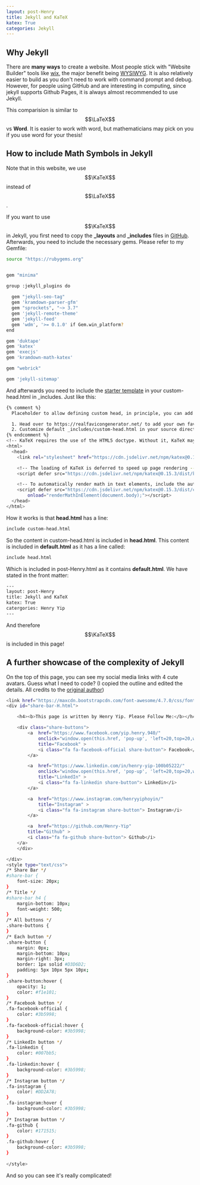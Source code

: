 ```yaml
---
layout: post-Henry
title: Jekyll and KaTeX
katex: True
categories: Jekyll
---
```

## Why Jekyll
There are **many ways** to create a website. Most people stick with "Website Builder" tools like [wix](https://www.wix.com/), the major benefit being [WYSIWYG](https://en.wikipedia.org/wiki/WYSIWYG). It is also relatively easier to build as you don't need to work with command prompt and debug. However, for people using GitHub and are interesting in computing, since jekyll supports Github Pages, it is always almost recommended to use Jekyll.

This comparision is similar to $$\LaTeX$$ vs **Word**. It is easier to work with word, but mathematicians may pick on you if you use word for your thesis! 

## How to include Math Symbols in Jekyll
Note that in this website, we use $$\KaTeX$$ instead of $$\LaTeX$$. 

If you want to use $$\KaTeX$$ in Jekyll, you first need to copy the **_layouts** and **_includes** files in [GitHub](https://github.com/jekyll/minima). Afterwards, you need to include the necessary gems. Please refer to my Gemfile:

```bash
source "https://rubygems.org"


gem "minima"

group :jekyll_plugins do
  
  gem "jekyll-seo-tag"
  gem 'kramdown-parser-gfm'
  gem "sprockets", "~> 3.7" 
  gem 'jekyll-remote-theme'
  gem 'jekyll-feed'
  gem 'wdm', '>= 0.1.0' if Gem.win_platform?
end

gem 'duktape'
gem 'katex'
gem 'execjs'
gem 'kramdown-math-katex' 

gem "webrick"

gem 'jekyll-sitemap'
```
And afterwards you need to include the [starter template](https://katex.org/docs/browser.html) in your custom-head.html in _includes. Just like this:
```bash
{% comment %}
  Placeholder to allow defining custom head, in principle, you can add anything here, e.g. favicons:

  1. Head over to https://realfavicongenerator.net/ to add your own favicons.
  2. Customize default _includes/custom-head.html in your source directory and insert the given code snippet.
{% endcomment %}
<!-- KaTeX requires the use of the HTML5 doctype. Without it, KaTeX may not render properly -->
<html>
  <head>
    <link rel="stylesheet" href="https://cdn.jsdelivr.net/npm/katex@0.15.3/dist/katex.min.css" integrity="sha384-KiWOvVjnN8qwAZbuQyWDIbfCLFhLXNETzBQjA/92pIowpC0d2O3nppDGQVgwd2nB" crossorigin="anonymous">

    <!-- The loading of KaTeX is deferred to speed up page rendering -->
    <script defer src="https://cdn.jsdelivr.net/npm/katex@0.15.3/dist/katex.min.js" integrity="sha384-0fdwu/T/EQMsQlrHCCHoH10pkPLlKA1jL5dFyUOvB3lfeT2540/2g6YgSi2BL14p" crossorigin="anonymous"></script>

    <!-- To automatically render math in text elements, include the auto-render extension: -->
    <script defer src="https://cdn.jsdelivr.net/npm/katex@0.15.3/dist/contrib/auto-render.min.js" integrity="sha384-+XBljXPPiv+OzfbB3cVmLHf4hdUFHlWNZN5spNQ7rmHTXpd7WvJum6fIACpNNfIR" crossorigin="anonymous"
        onload="renderMathInElement(document.body);"></script>
  </head>
</html>
```

How it works is that **head.html** has a line:
```bash 
include custom-head.html
```

So the content in custom-head.html is included in **head.html**. This content is included in **default.html** as it has a line called:

```bash
include head.html 
```
Which is included in post-Henry.html as it contains **default.html**. We have stated in the front matter:

```bash
---
layout: post-Henry
title: Jekyll and KaTeX
katex: True
catergories: Henry Yip
---
```
And therefore $$\KaTeX$$ is included in this page!


## A further showcase of the complexity of Jekyll
On the top of this page, you can see my social media links with 4 cute avatars. Guess what I need to code? (I copied the outline and edited the details. All credits to the [original author](https://ranvir.xyz/blog/why-and-how-to-add-social-sharing-buttons-on-your-jekyll-blog-using-github-pages/#free-advertising-for-your-jekyll-blog-using-social-share-buttons))
```bash
<link href="https://maxcdn.bootstrapcdn.com/font-awesome/4.7.0/css/font-awesome.min.css" rel="stylesheet">
<div id="share-bar-H.html">

    <h4><b>This page is written by Henry Yip. Please Follow Me:</b></h4>

    <div class="share-buttons">
        <a  href="https://www.facebook.com/yip.henry.940/"
            onclick="window.open(this.href, 'pop-up', 'left=20,top=20,width=500,height=500,toolbar=1,resizable=0'); return false;"
            title="Facebook" >
            <i class="fa fa-facebook-official share-button"> Facebook</i>
        </a>

        <a  href="https://www.linkedin.com/in/henry-yip-100b05222/"
            onclick="window.open(this.href, 'pop-up', 'left=20,top=20,width=500,height=500,toolbar=1,resizable=0'); return false;"
            title="LinkedIn" >
            <i class="fa fa-linkedin share-button"> Linkedin</i>
        </a>

        <a  href="https://www.instagram.com/henryyiphoyin/"
            title="Instagram" >
            <i class="fa fa-instagram share-button"> Instagram</i>
        </a>

        <a  href="https://github.com/Henry-Yip"
        title="Github" >
        <i class="fa fa-github share-button"> Github</i>
    </a>
    </div>

</div>
<style type="text/css">
/* Share Bar */
#share-bar {
    font-size: 20px;
}
/* Title */
#share-bar h4 {
    margin-bottom: 10px;
    font-weight: 500;
}
/* All buttons */
.share-buttons {
}
/* Each button */
.share-button {
    margin: 0px;
    margin-bottom: 10px;
    margin-right: 3px;
    border: 1px solid #D3D6D2;
    padding: 5px 10px 5px 10px;
}
.share-button:hover {
    opacity: 1;
    color: #f1e101;
}
/* Facebook button */
.fa-facebook-official {
    color: #3b5998;
}
.fa-facebook-official:hover {
    background-color: #3b5998;
}
/* LinkedIn button */
.fa-linkedin {
    color: #007bb5;
}
.fa-linkedin:hover {
    background-color: #3b5998;
}
/* Instagram button */
.fa-instagram {
    color: #DD2A78;
}
.fa-instagram:hover {
    background-color: #3b5998;
}
/* Instagram button */
.fa-github {
    color: #171515;
}
.fa-github:hover {
    background-color: #3b5998;
}
    
</style>
```
And so you can see it's really complicated!
